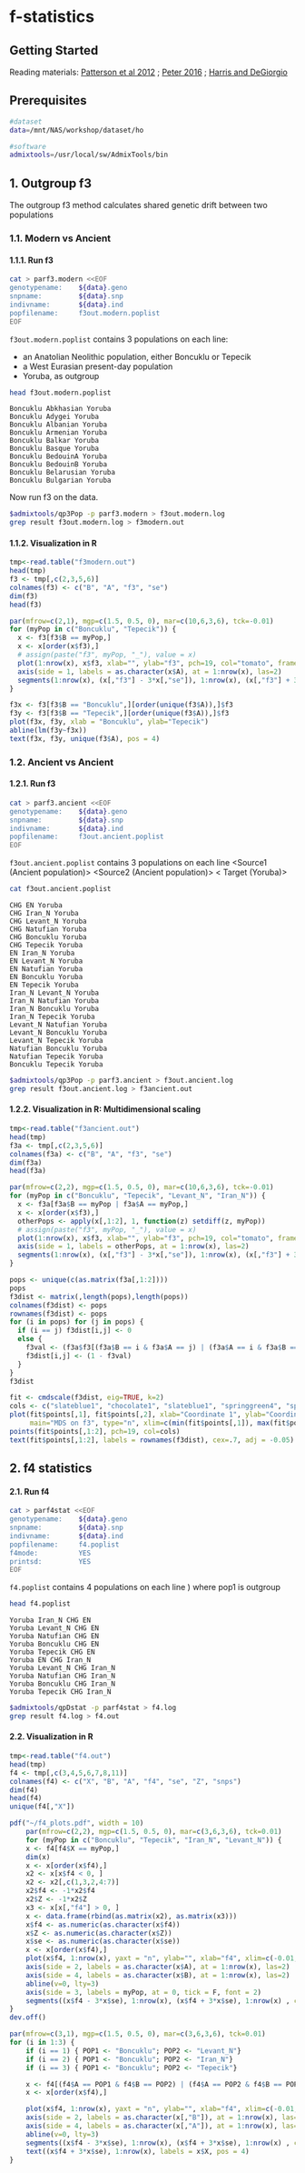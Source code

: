 # f-statistics


## Getting Started

Reading materials: [Patterson et al 2012](https://www.genetics.org/content/192/3/1065) ; [Peter 2016](https://www.genetics.org/content/202/4/1485) ; [Harris and DeGiorgio](https://doi.org/10.13110/humanbiology.89.1.02)

## Prerequisites

```bash
#dataset
data=/mnt/NAS/workshop/dataset/ho

#software
admixtools=/usr/local/sw/AdmixTools/bin
```

## 1. Outgroup f3

The outgroup f3 method calculates shared genetic drift between two populations

### 1.1. Modern vs Ancient

#### 1.1.1. Run f3

```bash
cat > parf3.modern <<EOF
genotypename:    ${data}.geno
snpname:         ${data}.snp
indivname:       ${data}.ind
popfilename:     f3out.modern.poplist
EOF
```

``f3out.modern.poplist`` contains 3 populations on each line:
- an Anatolian Neolithic population, either Boncuklu or Tepecik
- a West Eurasian present-day population
- Yoruba, as outgroup



```bash
head f3out.modern.poplist
```

```
Boncuklu Abkhasian Yoruba
Boncuklu Adygei Yoruba
Boncuklu Albanian Yoruba
Boncuklu Armenian Yoruba
Boncuklu Balkar Yoruba
Boncuklu Basque Yoruba
Boncuklu BedouinA Yoruba
Boncuklu BedouinB Yoruba
Boncuklu Belarusian Yoruba
Boncuklu Bulgarian Yoruba
```

Now run f3 on the data.

```bash
$admixtools/qp3Pop -p parf3.modern > f3out.modern.log
grep result f3out.modern.log > f3modern.out
```

#### 1.1.2. Visualization in R

```R
tmp<-read.table("f3modern.out")
head(tmp)
f3 <- tmp[,c(2,3,5,6)]
colnames(f3) <- c("B", "A", "f3", "se")
dim(f3)
head(f3)

par(mfrow=c(2,1), mgp=c(1.5, 0.5, 0), mar=c(10,6,3,6), tck=-0.01)
for (myPop in c("Boncuklu", "Tepecik")) {
  x <- f3[f3$B == myPop,]
  x <- x[order(x$f3),]
  # assign(paste("f3", myPop, "_"), value = x)
  plot(1:nrow(x), x$f3, xlab="", ylab="f3", pch=19, col="tomato", frame.plot = T, xaxt="n", main=myPop)
  axis(side = 1, labels = as.character(x$A), at = 1:nrow(x), las=2)
  segments(1:nrow(x), (x[,"f3"] - 3*x[,"se"]), 1:nrow(x), (x[,"f3"] + 3*x[,"se"]), col="tomato")
}

f3x <- f3[f3$B == "Boncuklu",][order(unique(f3$A)),]$f3
f3y <- f3[f3$B == "Tepecik",][order(unique(f3$A)),]$f3
plot(f3x, f3y, xlab = "Boncuklu", ylab="Tepecik")
abline(lm(f3y~f3x))
text(f3x, f3y, unique(f3$A), pos = 4)
```

### 1.2. Ancient vs Ancient

#### 1.2.1. Run f3
```bash
cat > parf3.ancient <<EOF
genotypename:    ${data}.geno
snpname:         ${data}.snp
indivname:       ${data}.ind
popfilename:     f3out.ancient.poplist
EOF
```

``f3out.ancient.poplist`` contains 3 populations on each line <Source1 (Ancient population)> <Source2 (Ancient population)> < Target (Yoruba)>

```bash
cat f3out.ancient.poplist
```

```
CHG EN Yoruba
CHG Iran_N Yoruba
CHG Levant_N Yoruba
CHG Natufian Yoruba
CHG Boncuklu Yoruba
CHG Tepecik Yoruba
EN Iran_N Yoruba
EN Levant_N Yoruba
EN Natufian Yoruba
EN Boncuklu Yoruba
EN Tepecik Yoruba
Iran_N Levant_N Yoruba
Iran_N Natufian Yoruba
Iran_N Boncuklu Yoruba
Iran_N Tepecik Yoruba
Levant_N Natufian Yoruba
Levant_N Boncuklu Yoruba
Levant_N Tepecik Yoruba
Natufian Boncuklu Yoruba
Natufian Tepecik Yoruba
Boncuklu Tepecik Yoruba
```

```bash
$admixtools/qp3Pop -p parf3.ancient > f3out.ancient.log
grep result f3out.ancient.log > f3ancient.out
```


#### 1.2.2. Visualization in R: Multidimensional scaling

```R
tmp<-read.table("f3ancient.out")
head(tmp)
f3a <- tmp[,c(2,3,5,6)]
colnames(f3a) <- c("B", "A", "f3", "se")
dim(f3a)
head(f3a)

par(mfrow=c(2,2), mgp=c(1.5, 0.5, 0), mar=c(10,6,3,6), tck=-0.01)
for (myPop in c("Boncuklu", "Tepecik", "Levant_N", "Iran_N")) {
  x <- f3a[f3a$B == myPop | f3a$A == myPop,]
  x <- x[order(x$f3),]
  otherPops <- apply(x[,1:2], 1, function(z) setdiff(z, myPop))
  # assign(paste("f3", myPop, "_"), value = x)
  plot(1:nrow(x), x$f3, xlab="", ylab="f3", pch=19, col="tomato", frame.plot = T, xaxt="n", main=myPop)
  axis(side = 1, labels = otherPops, at = 1:nrow(x), las=2)
  segments(1:nrow(x), (x[,"f3"] - 3*x[,"se"]), 1:nrow(x), (x[,"f3"] + 3*x[,"se"]), col="tomato")
}

pops <- unique(c(as.matrix(f3a[,1:2])))
pops
f3dist <- matrix(,length(pops),length(pops))
colnames(f3dist) <- pops
rownames(f3dist) <- pops
for (i in pops) for (j in pops) {
  if (i == j) f3dist[i,j] <- 0
  else {
    f3val <- (f3a$f3[(f3a$B == i & f3a$A == j) | (f3a$A == i & f3a$B == j)])
    f3dist[i,j] <- (1 - f3val)
  }
}
f3dist

fit <- cmdscale(f3dist, eig=TRUE, k=2)
cols <- c("slateblue1", "chocolate1", "slateblue1", "springgreen4", "springgreen4", "chocolate1", "chocolate1")
plot(fit$points[,1], fit$points[,2], xlab="Coordinate 1", ylab="Coordinate 2",
     main="MDS on f3", type="n", xlim=c(min(fit$points[,1]), max(fit$points[,1])+0.1))
points(fit$points[,1:2], pch=19, col=cols)
text(fit$points[,1:2], labels = rownames(f3dist), cex=.7, adj = -0.05)
```


## 2. f4 statistics

#### 2.1. Run f4

```bash
cat > parf4stat <<EOF
genotypename:    ${data}.geno
snpname:         ${data}.snp
indivname:       ${data}.ind
popfilename:     f4.poplist
f4mode:          YES
printsd:         YES
EOF
```

``f4.poplist`` contains 4 populations on each line <pop1> <pop2> <pop3> <pop4>) where pop1 is outgroup

```bash
head f4.poplist
```

```
Yoruba Iran_N CHG EN
Yoruba Levant_N CHG EN
Yoruba Natufian CHG EN
Yoruba Boncuklu CHG EN
Yoruba Tepecik CHG EN
Yoruba EN CHG Iran_N
Yoruba Levant_N CHG Iran_N
Yoruba Natufian CHG Iran_N
Yoruba Boncuklu CHG Iran_N
Yoruba Tepecik CHG Iran_N
```

```bash
$admixtools/qpDstat -p parf4stat > f4.log
grep result f4.log > f4.out
```

#### 2.2. Visualization in R

```R
tmp<-read.table("f4.out")
head(tmp)
f4 <- tmp[,c(3,4,5,6,7,8,11)]
colnames(f4) <- c("X", "B", "A", "f4", "se", "Z", "snps")
dim(f4)
head(f4)
unique(f4[,"X"])

pdf("~/f4_plots.pdf", width = 10)
    par(mfrow=c(2,2), mgp=c(1.5, 0.5, 0), mar=c(3,6,3,6), tck=0.01)
    for (myPop in c("Boncuklu", "Tepecik", "Iran_N", "Levant_N")) {
    x <- f4[f4$X == myPop,]
    dim(x)
    x <- x[order(x$f4),]
    x2 <- x[x$f4 < 0, ]
    x2 <- x2[,c(1,3,2,4:7)]
    x2$f4 <- -1*x2$f4
    x2$Z <- -1*x2$Z
    x3 <- x[x[,"f4"] > 0, ]
    x <- data.frame(rbind(as.matrix(x2), as.matrix(x3)))
    x$f4 <- as.numeric(as.character(x$f4))
    x$Z <- as.numeric(as.character(x$Z))
    x$se <- as.numeric(as.character(x$se))
    x <- x[order(x$f4),]
    plot(x$f4, 1:nrow(x), yaxt = "n", ylab="", xlab="f4", xlim=c(-0.01,0.01), pch=19, col="tomato")
    axis(side = 2, labels = as.character(x$A), at = 1:nrow(x), las=2)
    axis(side = 4, labels = as.character(x$B), at = 1:nrow(x), las=2)
    abline(v=0, lty=3)
    axis(side = 3, labels = myPop, at = 0, tick = F, font = 2)
    segments((x$f4 - 3*x$se), 1:nrow(x), (x$f4 + 3*x$se), 1:nrow(x) , col="tomato")
}
dev.off()
```


```R
par(mfrow=c(3,1), mgp=c(1.5, 0.5, 0), mar=c(3,6,3,6), tck=0.01)
for (i in 1:3) {
    if (i == 1) { POP1 <- "Boncuklu"; POP2 <- "Levant_N"}
    if (i == 2) { POP1 <- "Boncuklu"; POP2 <- "Iran_N"}
    if (i == 3) { POP1 <- "Boncuklu"; POP2 <- "Tepecik"}

    x <- f4[(f4$A == POP1 & f4$B == POP2) | (f4$A == POP2 & f4$B == POP1),]
    x <- x[order(x$f4),]

    plot(x$f4, 1:nrow(x), yaxt = "n", ylab="", xlab="f4", xlim=c(-0.01,0.01), pch=19, col="tomato", frame.plot = F)
    axis(side = 2, labels = as.character(x[,"B"]), at = 1:nrow(x), las=2)
    axis(side = 4, labels = as.character(x[,"A"]), at = 1:nrow(x), las=2)
    abline(v=0, lty=3)
    segments((x$f4 - 3*x$se), 1:nrow(x), (x$f4 + 3*x$se), 1:nrow(x) , col="tomato")
    text((x$f4 + 3*x$se), 1:nrow(x), labels = x$X, pos = 4)
}
```
